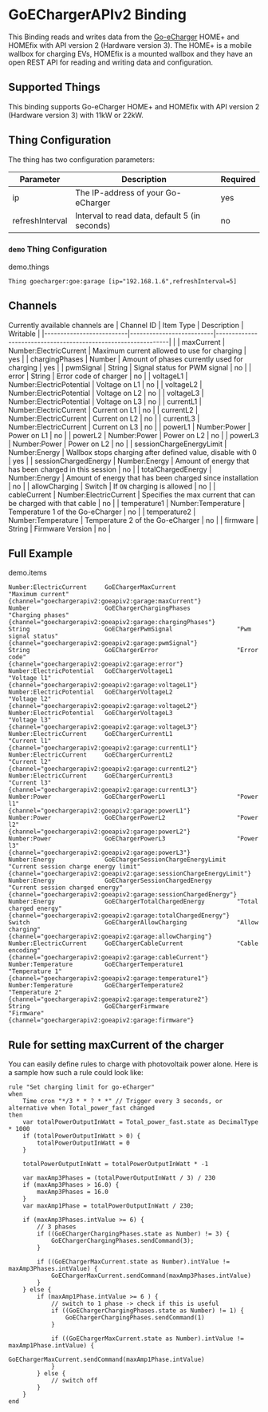 # GoEChargerAPIv2 Binding

This Binding reads and writes data from the [Go-eCharger](https://go-e.co/) HOME+ and HOMEfix with API version 2 (Hardware version 3).
The HOME+ is a mobile wallbox for charging EVs, HOMEfix is a mounted wallbox and they have an open REST API for reading and writing data and configuration.

## Supported Things

This binding supports Go-eCharger HOME+ and HOMEfix with API version 2 (Hardware version 3) with 11kW or 22kW.

## Thing Configuration

The thing has two configuration parameters:

| Parameter       | Description                                   | Required |
|-----------------|-----------------------------------------------|----------|
| ip              | The IP-address of your Go-eCharger            | yes      |
| refreshInterval | Interval to read data, default 5 (in seconds) | no       |

### `demo` Thing Configuration

demo.things

```
Thing goecharger:goe:garage [ip="192.168.1.6",refreshInterval=5]
```

## Channels

Currently available channels are 
| Channel ID               | Item Type                | Description                                                   | Writable |
|--------------------------|--------------------------|---------------------------------------------------------------|          |
| maxCurrent               | Number:ElectricCurrent   | Maximum current allowed to use for charging                   | yes      |
| chargingPhases           | Number                   | Amount of phases currently used for charging                  | yes      |
| pwmSignal                | String                   | Signal status for PWM signal                                  | no       |
| error                    | String                   | Error code of charger                                         | no       |
| voltageL1                | Number:ElectricPotential | Voltage on L1                                                 | no       |
| voltageL2                | Number:ElectricPotential | Voltage on L2                                                 | no       |
| voltageL3                | Number:ElectricPotential | Voltage on L3                                                 | no       |
| currentL1                | Number:ElectricCurrent   | Current on L1                                                 | no       |
| currentL2                | Number:ElectricCurrent   | Current on L2                                                 | no       |
| currentL3                | Number:ElectricCurrent   | Current on L3                                                 | no       |
| powerL1                  | Number:Power             | Power on L1                                                   | no       |
| powerL2                  | Number:Power             | Power on L2                                                   | no       |
| powerL3                  | Number:Power             | Power on L2                                                   | no       |
| sessionChargeEnergyLimit | Number:Energy            | Wallbox stops charging after defined value, disable with 0    | yes      |
| sessionChargedEnergy     | Number:Energy            | Amount of energy that has been charged in this session        | no       |
| totalChargedEnergy       | Number:Energy            | Amount of energy that has been charged since installation     | no       |
| allowCharging            | Switch                   | If `ON` charging is allowed                                   | no       |
| cableCurrent             | Number:ElectricCurrent   | Specifies the max current that can be charged with that cable | no       |
| temperature1             | Number:Temperature       | Temperature 1 of the Go-eCharger                              | no       |
| temperature2             | Number:Temperature       | Temperature 2 of the Go-eCharger                              | no       |
| firmware                 | String                   | Firmware Version                                              | no       |

## Full Example

demo.items

```
Number:ElectricCurrent     GoEChargerMaxCurrent                 "Maximum current"                       {channel="goechargerapiv2:goeapiv2:garage:maxCurrent"}
Number                     GoEChargerChargingPhases             "Charging phases"                       {channel="goechargerapiv2:goeapiv2:garage:chargingPhases"}
String                     GoEChargerPwmSignal                  "Pwm signal status"                     {channel="goechargerapiv2:goeapiv2:garage:pwmSignal"}
String                     GoEChargerError                      "Error code"                            {channel="goechargerapiv2:goeapiv2:garage:error"}
Number:ElectricPotential   GoEChargerVoltageL1                  "Voltage l1"                            {channel="goechargerapiv2:goeapiv2:garage:voltageL1"}
Number:ElectricPotential   GoEChargerVoltageL2                  "Voltage l2"                            {channel="goechargerapiv2:goeapiv2:garage:voltageL2"}
Number:ElectricPotential   GoEChargerVoltageL3                  "Voltage l3"                            {channel="goechargerapiv2:goeapiv2:garage:voltageL3"}
Number:ElectricCurrent     GoEChargerCurrentL1                  "Current l1"                            {channel="goechargerapiv2:goeapiv2:garage:currentL1"}
Number:ElectricCurrent     GoEChargerCurrentL2                  "Current l2"                            {channel="goechargerapiv2:goeapiv2:garage:currentL2"}
Number:ElectricCurrent     GoEChargerCurrentL3                  "Current l3"                            {channel="goechargerapiv2:goeapiv2:garage:currentL3"}
Number:Power               GoEChargerPowerL1                    "Power l1"                              {channel="goechargerapiv2:goeapiv2:garage:powerL1"}
Number:Power               GoEChargerPowerL2                    "Power l2"                              {channel="goechargerapiv2:goeapiv2:garage:powerL2"}
Number:Power               GoEChargerPowerL3                    "Power l3"                              {channel="goechargerapiv2:goeapiv2:garage:powerL3"}
Number:Energy              GoEChargerSessionChargeEnergyLimit   "Current session charge energy limit"   {channel="goechargerapiv2:goeapiv2:garage:sessionChargeEnergyLimit"}
Number:Energy              GoEChargerSessionChargedEnergy       "Current session charged energy"        {channel="goechargerapiv2:goeapiv2:garage:sessionChargedEnergy"}
Number:Energy              GoEChargerTotalChargedEnergy         "Total charged energy"                  {channel="goechargerapiv2:goeapiv2:garage:totalChargedEnergy"}
Switch                     GoEChargerAllowCharging              "Allow charging"                        {channel="goechargerapiv2:goeapiv2:garage:allowCharging"}
Number:ElectricCurrent     GoEChargerCableCurrent               "Cable encoding"                        {channel="goechargerapiv2:goeapiv2:garage:cableCurrent"}
Number:Temperature         GoEChargerTemperature1               "Temperature 1"                         {channel="goechargerapiv2:goeapiv2:garage:temperature1"}
Number:Temperature         GoEChargerTemperature2               "Temperature 2"                         {channel="goechargerapiv2:goeapiv2:garage:temperature2"}
String                     GoEChargerFirmware                   "Firmware"                              {channel="goechargerapiv2:goeapiv2:garage:firmware"}
```

## Rule for setting maxCurrent of the charger

You can easily define rules to charge with photovoltaik power alone.
Here is a sample how such a rule could look like:

```
rule "Set charging limit for go-eCharger"
when
    Time cron "*/3 * * ? * *" // Trigger every 3 seconds, or alternative when Total_power_fast changed
then
    var totalPowerOutputInWatt = Total_power_fast.state as DecimalType * 1000
    if (totalPowerOutputInWatt > 0) {
        totalPowerOutputInWatt = 0
    }

    totalPowerOutputInWatt = totalPowerOutputInWatt * -1

    var maxAmp3Phases = (totalPowerOutputInWatt / 3) / 230
    if (maxAmp3Phases > 16.0) {
        maxAmp3Phases = 16.0
    }
    var maxAmp1Phase = totalPowerOutputInWatt / 230;

    if (maxAmp3Phases.intValue >= 6) {
        // 3 phases
        if ((GoEChargerChargingPhases.state as Number) != 3) {
            GoEChargerChargingPhases.sendCommand(3);
        }

        if ((GoEChargerMaxCurrent.state as Number).intValue != maxAmp3Phases.intValue) {
            GoEChargerMaxCurrent.sendCommand(maxAmp3Phases.intValue)
        }
    } else {
        if (maxAmp1Phase.intValue >= 6 ) {
            // switch to 1 phase -> check if this is useful
            if ((GoEChargerChargingPhases.state as Number) != 1) {
                GoEChargerChargingPhases.sendCommand(1)
            }

            if ((GoEChargerMaxCurrent.state as Number).intValue != maxAmp1Phase.intValue) {
                GoEChargerMaxCurrent.sendCommand(maxAmp1Phase.intValue)
            }
        } else {
            // switch off
        }
    }
end
```
